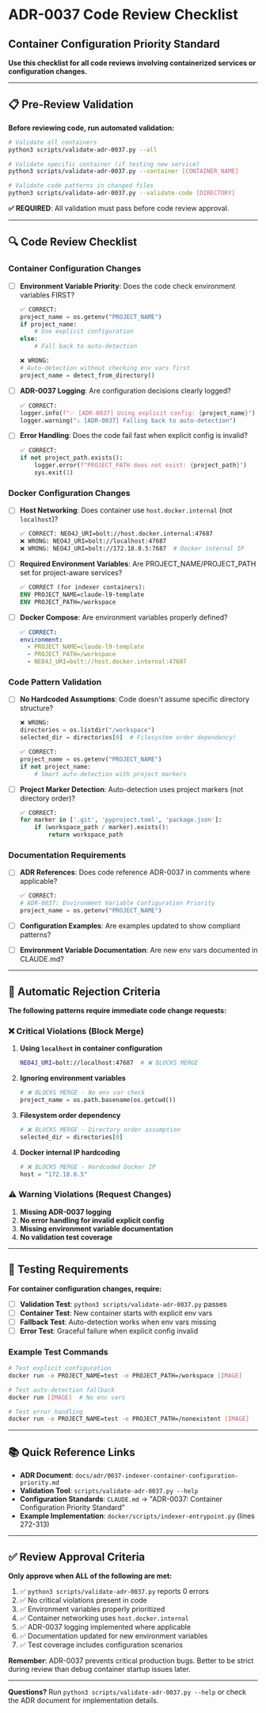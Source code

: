 # ADR-0037 Code Review Checklist
## Container Configuration Priority Standard

**Use this checklist for all code reviews involving containerized services or configuration changes.**

---

## 📋 Pre-Review Validation

**Before reviewing code, run automated validation:**

```bash
# Validate all containers
python3 scripts/validate-adr-0037.py --all

# Validate specific container (if testing new service)
python3 scripts/validate-adr-0037.py --container [CONTAINER_NAME]

# Validate code patterns in changed files
python3 scripts/validate-adr-0037.py --validate-code [DIRECTORY]
```

**✅ REQUIRED**: All validation must pass before code review approval.

---

## 🔍 Code Review Checklist

### Container Configuration Changes

- [ ] **Environment Variable Priority**: Does the code check environment variables FIRST?
  ```python
  ✅ CORRECT:
  project_name = os.getenv("PROJECT_NAME")
  if project_name:
      # Use explicit configuration
  else:
      # Fall back to auto-detection
  
  ❌ WRONG:
  # Auto-detection without checking env vars first
  project_name = detect_from_directory()
  ```

- [ ] **ADR-0037 Logging**: Are configuration decisions clearly logged?
  ```python
  ✅ CORRECT:
  logger.info(f"✅ [ADR-0037] Using explicit config: {project_name}")
  logger.warning("⚠️ [ADR-0037] Falling back to auto-detection")
  ```

- [ ] **Error Handling**: Does the code fail fast when explicit config is invalid?
  ```python
  ✅ CORRECT:
  if not project_path.exists():
      logger.error(f"PROJECT_PATH does not exist: {project_path}")
      sys.exit(1)
  ```

### Docker Configuration Changes

- [ ] **Host Networking**: Does container use `host.docker.internal` (not `localhost`)?
  ```bash
  ✅ CORRECT: NEO4J_URI=bolt://host.docker.internal:47687
  ❌ WRONG: NEO4J_URI=bolt://localhost:47687
  ❌ WRONG: NEO4J_URI=bolt://172.18.0.5:7687  # Docker internal IP
  ```

- [ ] **Required Environment Variables**: Are PROJECT_NAME/PROJECT_PATH set for project-aware services?
  ```dockerfile
  ✅ CORRECT (for indexer containers):
  ENV PROJECT_NAME=claude-l9-template
  ENV PROJECT_PATH=/workspace
  ```

- [ ] **Docker Compose**: Are environment variables properly defined?
  ```yaml
  ✅ CORRECT:
  environment:
    - PROJECT_NAME=claude-l9-template
    - PROJECT_PATH=/workspace
    - NEO4J_URI=bolt://host.docker.internal:47687
  ```

### Code Pattern Validation

- [ ] **No Hardcoded Assumptions**: Code doesn't assume specific directory structure?
  ```python
  ❌ WRONG:
  directories = os.listdir("/workspace")
  selected_dir = directories[0]  # Filesystem order dependency!
  
  ✅ CORRECT:
  project_name = os.getenv("PROJECT_NAME")
  if not project_name:
      # Smart auto-detection with project markers
  ```

- [ ] **Project Marker Detection**: Auto-detection uses project markers (not directory order)?
  ```python
  ✅ CORRECT:
  for marker in ['.git', 'pyproject.toml', 'package.json']:
      if (workspace_path / marker).exists():
          return workspace_path
  ```

### Documentation Requirements

- [ ] **ADR References**: Does code reference ADR-0037 in comments where applicable?
  ```python
  ✅ CORRECT:
  # ADR-0037: Environment Variable Configuration Priority
  project_name = os.getenv("PROJECT_NAME")
  ```

- [ ] **Configuration Examples**: Are examples updated to show compliant patterns?
- [ ] **Environment Variable Documentation**: Are new env vars documented in CLAUDE.md?

---

## 🚨 Automatic Rejection Criteria

**The following patterns require immediate code change requests:**

### ❌ Critical Violations (Block Merge)

1. **Using `localhost` in container configuration**
   ```bash
   NEO4J_URI=bolt://localhost:47687  # ❌ BLOCKS MERGE
   ```

2. **Ignoring environment variables**
   ```python
   # ❌ BLOCKS MERGE - No env var check
   project_name = os.path.basename(os.getcwd())
   ```

3. **Filesystem order dependency**
   ```python
   # ❌ BLOCKS MERGE - Directory order assumption
   selected_dir = directories[0]
   ```

4. **Docker internal IP hardcoding**
   ```python
   # ❌ BLOCKS MERGE - Hardcoded Docker IP
   host = "172.18.0.5"
   ```

### ⚠️ Warning Violations (Request Changes)

1. **Missing ADR-0037 logging**
2. **No error handling for invalid explicit config**
3. **Missing environment variable documentation**
4. **No validation test coverage**

---

## 🧪 Testing Requirements

**For container configuration changes, require:**

- [ ] **Validation Test**: `python3 scripts/validate-adr-0037.py` passes
- [ ] **Container Test**: New container starts with explicit env vars
- [ ] **Fallback Test**: Auto-detection works when env vars missing
- [ ] **Error Test**: Graceful failure when explicit config invalid

### Example Test Commands
```bash
# Test explicit configuration
docker run -e PROJECT_NAME=test -e PROJECT_PATH=/workspace [IMAGE]

# Test auto-detection fallback  
docker run [IMAGE]  # No env vars

# Test error handling
docker run -e PROJECT_NAME=test -e PROJECT_PATH=/nonexistent [IMAGE]
```

---

## 📚 Quick Reference Links

- **ADR Document**: `docs/adr/0037-indexer-container-configuration-priority.md`
- **Validation Tool**: `scripts/validate-adr-0037.py --help`
- **Configuration Standards**: `CLAUDE.md` → "ADR-0037: Container Configuration Priority Standard"
- **Example Implementation**: `docker/scripts/indexer-entrypoint.py` (lines 272-313)

---

## ✅ Review Approval Criteria

**Only approve when ALL of the following are met:**

1. ✅ `python3 scripts/validate-adr-0037.py` reports 0 errors
2. ✅ No critical violations present in code
3. ✅ Environment variables properly prioritized
4. ✅ Container networking uses `host.docker.internal`
5. ✅ ADR-0037 logging implemented where applicable
6. ✅ Documentation updated for new environment variables
7. ✅ Test coverage includes configuration scenarios

**Remember**: ADR-0037 prevents critical production bugs. Better to be strict during review than debug container startup issues later.

---

**Questions?** Run `python3 scripts/validate-adr-0037.py --help` or check the ADR document for implementation details.